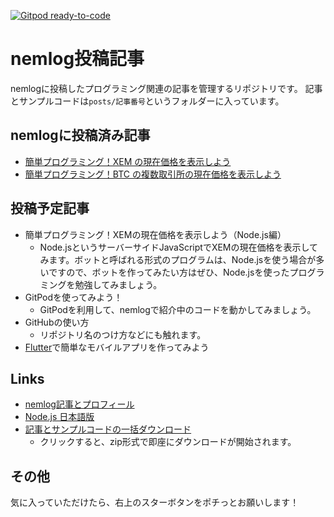 [![Gitpod ready-to-code](https://img.shields.io/badge/Gitpod-ready--to--code-blue?logo=gitpod)](https://gitpod.io/#https://github.com/naoland/nemlog-posts)

<!-- prettier-ignore -->
# nemlog投稿記事

nemlogに投稿したプログラミング関連の記事を管理するリポジトリです。
記事とサンプルコードは`posts/記事番号`というフォルダーに入っています。

## nemlogに投稿済み記事

-   [簡単プログラミング！XEM の現在価格を表示しよう](./posts/51387)
-   [簡単プログラミング！BTC の複数取引所の現在価格を表示しよう](./posts/51408)

## 投稿予定記事

-   簡単プログラミング！XEMの現在価格を表示しよう（Node.js編）
    -   Node.jsというサーバーサイドJavaScriptでXEMの現在価格を表示してみます。ボットと呼ばれる形式のプログラムは、Node.jsを使う場合が多いですので、ボットを作ってみたい方はぜひ、Node.jsを使ったプログラミングを勉強してみましょう。
- GitPodを使ってみよう！
    - GitPodを利用して、nemlogで紹介中のコードを動かしてみましょう。
- GitHubの使い方
    - リポジトリ名のつけ方などにも触れます。
- [Flutter](https://github.com/flutter/flutter)で簡単なモバイルアプリを作ってみよう

## Links

-   [nemlog記事とプロフィール](https://nemlog.nem.social/profile/51408)
-   [Node.js 日本語版](https://nodejs.org/ja/)
-   [記事とサンプルコードの一括ダウンロード](https://github.com/naoland/nemlog-posts/archive/main.zip)
    -   クリックすると、zip形式で即座にダウンロードが開始されます。

## その他

気に入っていただけたら、右上のスターボタンをポチっとお願いします！

